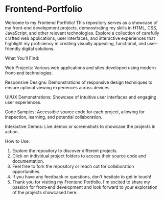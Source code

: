 # Frontend-Portfolio
Welcome to my Frontend Portfolio! This repository serves as a showcase of my front-end development projects, demonstrating my skills in HTML, CSS, JavaScript, and other relevant technologies. Explore a collection of carefully crafted web applications, user interfaces, and interactive experiences that highlight my proficiency in creating visually appealing, functional, and user-friendly digital solutions.

What You'll Find:

Web Projects: Various web applications and sites developed using modern front-end technologies.

Responsive Designs: Demonstrations of responsive design techniques to ensure optimal viewing experiences across devices.

UI/UX Demonstrations: Showcase of intuitive user interfaces and engaging user experiences.

Code Samples: Accessible source code for each project, allowing for inspection, learning, and potential collaboration.

Interactive Demos: Live demos or screenshots to showcase the projects in action.

How to Use:

1. Explore the repository to discover different projects.
2. Click on individual project folders to access their source code and documentation.
3. Feel free to fork the repository or reach out for collaboration opportunities.
4. If you have any feedback or questions, don't hesitate to get in touch!
5. Thank you for visiting my Frontend Portfolio. I'm excited to share my passion for front-end development and look forward to your exploration of the projects showcased here.
